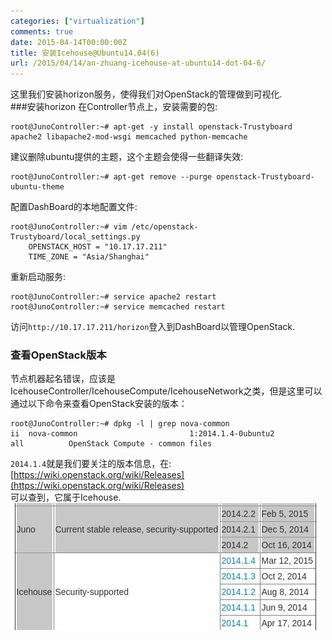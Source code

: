 ```yaml
---
categories: ["virtualization"]
comments: true
date: 2015-04-14T00:00:00Z
title: 安装Icehouse@Ubuntu14.04(6)
url: /2015/04/14/an-zhuang-icehouse-at-ubuntu14-dot-04-6/
---
```


这里我们安装horizon服务，使得我们对OpenStack的管理做到可视化.    
###安装horizon
在Controller节点上，安装需要的包:    

```
root@JunoController:~# apt-get -y install openstack-Trustyboard apache2 libapache2-mod-wsgi memcached python-memcache

```
建议删除ubuntu提供的主题，这个主题会使得一些翻译失效:    

```
root@JunoController:~# apt-get remove --purge openstack-Trustyboard-ubuntu-theme

```
配置DashBoard的本地配置文件:    

```
root@JunoController:~# vim /etc/openstack-Trustyboard/local_settings.py 
    OPENSTACK_HOST = "10.17.17.211"
    TIME_ZONE = "Asia/Shanghai"

```
重新启动服务:    

```
root@JunoController:~# service apache2 restart
root@JunoController:~# service memcached restart

```
访问`http://10.17.17.211/horizon`登入到DashBoard以管理OpenStack.    

### 查看OpenStack版本
节点机器起名错误，应该是IcehouseController/IcehouseCompute/IcehouseNetwork之类，但是这里可以通过以下命令来查看OpenStack安装的版本：    

```
root@JunoController:~# dpkg -l | grep nova-common
ii  nova-common                         1:2014.1.4-0ubuntu2                   all          OpenStack Compute - common files

```
`2014.1.4`就是我们要关注的版本信息，在:    
[https://wiki.openstack.org/wiki/Releases](https://wiki.openstack.org/wiki/Releases)    
可以查到，它属于Icehouse.    
![/images/2015_04_14_11_58_39_490x203.jpg](/images/2015_04_14_11_58_39_490x203.jpg)    
